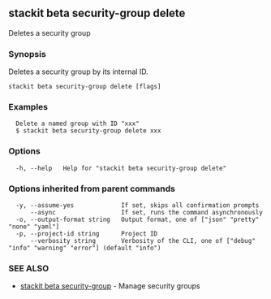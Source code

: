 ## stackit beta security-group delete

Deletes a security group

### Synopsis

Deletes a security group by its internal ID.

```
stackit beta security-group delete [flags]
```

### Examples

```
  Delete a named group with ID "xxx"
  $ stackit beta security-group delete xxx
```

### Options

```
  -h, --help   Help for "stackit beta security-group delete"
```

### Options inherited from parent commands

```
  -y, --assume-yes             If set, skips all confirmation prompts
      --async                  If set, runs the command asynchronously
  -o, --output-format string   Output format, one of ["json" "pretty" "none" "yaml"]
  -p, --project-id string      Project ID
      --verbosity string       Verbosity of the CLI, one of ["debug" "info" "warning" "error"] (default "info")
```

### SEE ALSO

* [stackit beta security-group](./stackit_beta_security-group.md)	 - Manage security groups

